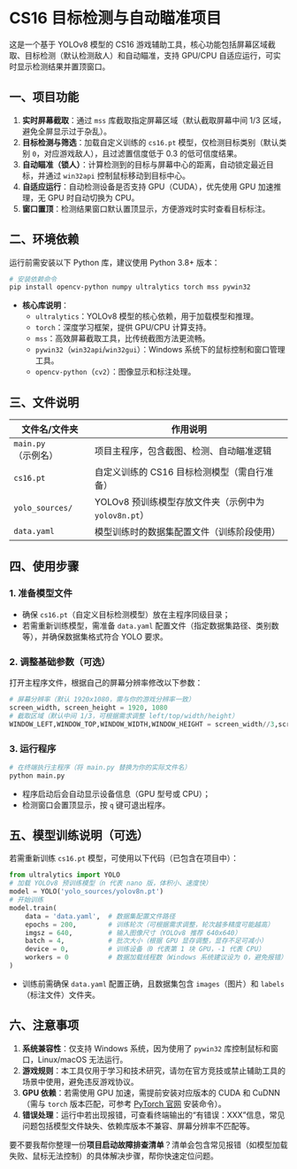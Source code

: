 # CS16 目标检测与自动瞄准项目
这是一个基于 YOLOv8 模型的 CS16 游戏辅助工具，核心功能包括屏幕区域截取、目标检测（默认检测敌人）和自动瞄准，支持 GPU/CPU 自适应运行，可实时显示检测结果并置顶窗口。


## 一、项目功能
1. **实时屏幕截取**：通过 `mss` 库截取指定屏幕区域（默认截取屏幕中间 1/3 区域，避免全屏显示过于杂乱）。
2. **目标检测与筛选**：加载自定义训练的 `cs16.pt` 模型，仅检测目标类别（默认类别 `0`，对应游戏敌人），且过滤置信度低于 0.3 的低可信度结果。
3. **自动瞄准（锁人）**：计算检测到的目标与屏幕中心的距离，自动锁定最近目标，并通过 `win32api` 控制鼠标移动到目标中心。
4. **自适应运行**：自动检测设备是否支持 GPU（CUDA），优先使用 GPU 加速推理，无 GPU 时自动切换为 CPU。
5. **窗口置顶**：检测结果窗口默认置顶显示，方便游戏时实时查看目标标注。


## 二、环境依赖
运行前需安装以下 Python 库，建议使用 Python 3.8+ 版本：
```bash
# 安装依赖命令
pip install opencv-python numpy ultralytics torch mss pywin32
```
- **核心库说明**：
  - `ultralytics`：YOLOv8 模型的核心依赖，用于加载模型和推理。
  - `torch`：深度学习框架，提供 GPU/CPU 计算支持。
  - `mss`：高效屏幕截取工具，比传统截图方法更流畅。
  - `pywin32`（`win32api`/`win32gui`）：Windows 系统下的鼠标控制和窗口管理工具。
  - `opencv-python`（`cv2`）：图像显示和标注处理。


## 三、文件说明
| 文件名/文件夹       | 作用说明                                  |
|--------------------|-------------------------------------------|
| `main.py`（示例名）| 项目主程序，包含截图、检测、自动瞄准逻辑   |
| `cs16.pt`          | 自定义训练的 CS16 目标检测模型（需自行准备）|
| `yolo_sources/`    | YOLOv8 预训练模型存放文件夹（示例中为 `yolov8n.pt`）|
| `data.yaml`        | 模型训练时的数据集配置文件（训练阶段使用）|


## 四、使用步骤
### 1. 准备模型文件
- 确保 `cs16.pt`（自定义目标检测模型）放在主程序同级目录；
- 若需重新训练模型，需准备 `data.yaml` 配置文件（指定数据集路径、类别数等），并确保数据集格式符合 YOLO 要求。

### 2. 调整基础参数（可选）
打开主程序文件，根据自己的屏幕分辨率修改以下参数：
```python
# 屏幕分辨率（默认 1920x1080，需与你的游戏分辨率一致）
screen_width, screen_height = 1920, 1080
# 截取区域（默认中间 1/3，可根据需求调整 left/top/width/height）
WINDOW_LEFT,WINDOW_TOP,WINDOW_WIDTH,WINDOW_HEIGHT = screen_width//3,screen_height//3,screen_width//3,screen_height//3
```

### 3. 运行程序
```bash
# 在终端执行主程序（将 main.py 替换为你的实际文件名）
python main.py
```
- 程序启动后会自动显示设备信息（GPU 型号或 CPU）；
- 检测窗口会置顶显示，按 `q` 键可退出程序。


## 五、模型训练说明（可选）
若需重新训练 `cs16.pt` 模型，可使用以下代码（已包含在项目中）：
```python
from ultralytics import YOLO
# 加载 YOLOv8 预训练模型（n 代表 nano 版，体积小、速度快）
model = YOLO('yolo_sources/yolov8n.pt')
# 开始训练
model.train(
    data = 'data.yaml',  # 数据集配置文件路径
    epochs = 200,        # 训练轮次（可根据需求调整，轮次越多精度可能越高）
    imgsz = 640,         # 输入图像尺寸（YOLOv8 推荐 640x640）
    batch = 4,           # 批次大小（根据 GPU 显存调整，显存不足可减小）
    device = 0,          # 训练设备（0 代表第 1 块 GPU，-1 代表 CPU）
    workers = 0          # 数据加载线程数（Windows 系统建议设为 0，避免报错）
)
```
- 训练前需确保 `data.yaml` 配置正确，且数据集包含 `images`（图片）和 `labels`（标注文件）文件夹。


## 六、注意事项
1. **系统兼容性**：仅支持 Windows 系统，因为使用了 `pywin32` 库控制鼠标和窗口，Linux/macOS 无法运行。
2. **游戏规则**：本工具仅用于学习和技术研究，请勿在官方竞技或禁止辅助工具的场景中使用，避免违反游戏协议。
3. **GPU 依赖**：若需使用 GPU 加速，需提前安装对应版本的 CUDA 和 CuDNN（需与 `torch` 版本匹配，可参考 [PyTorch 官网](https://pytorch.org/) 安装命令）。
4. **错误处理**：运行中若出现报错，可查看终端输出的“有错误：XXX”信息，常见问题包括模型文件缺失、依赖库版本不兼容、屏幕分辨率不匹配等。


要不要我帮你整理一份**项目启动故障排查清单**？清单会包含常见报错（如模型加载失败、鼠标无法控制）的具体解决步骤，帮你快速定位问题。
